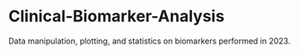 # Clinical-Biomarker-Analysis
Data manipulation, plotting, and statistics on biomarkers performed in 2023.
